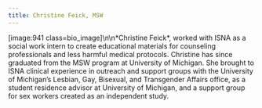 ```yaml
---
title: Christine Feick, MSW
---
```


[image:941 class=bio_image]\n\n\*Christine Feick\*, worked with <span class="caps">ISNA</span> as a social work intern to create educational materials for counseling professionals and less harmful medical protocols. Christine has since graduated from the <span class="caps">MSW</span> program at University of Michigan. She brought to <span class="caps">ISNA</span> clinical experience in outreach and support groups with the University of Michigan’s Lesbian, Gay, Bisexual, and Transgender Affairs office, as a student residence advisor at University of Michigan, and a support group for sex workers created as an independent study.